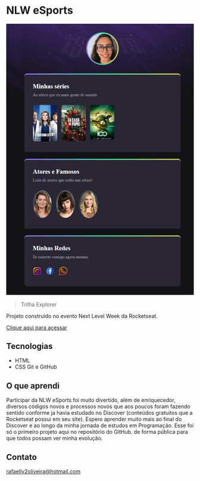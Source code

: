 # NLW eSports 

![preview](./.github/preview.png)

> Trilha Explorer 

Projeto construído no evento Next Level Week da Rocketseat.

[Clique aqui para acessar](https://rafaellydeoliveira.github.io/nlw-esports-explorer)

## Tecnologias 

- HTML
- CSS
Git e GitHub

## O que aprendi

Participar da NLW eSports foi muito divertido, além de enriquecedor, diversos códigos novos e processos novos que aos poucos foram fazendo sentido conforme ja havia estudado no Discover (conteúdos gratuitos que a Rocketseat possui em seu site). 
Espero aprender muito mais ao final do Discover e ao longo da minha jornada de estudos em Programação. 
Esse foi só o primeiro projeto aqui no repositório do GitHub. de forma pública para que todos possam ver minha evolução.

## Contato

rafaelly2oliveira@hotmail.com